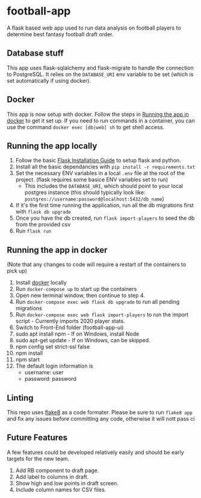 # football-app
A flask based web app used to run data analysis on football players to determine best fantasy football draft order.

## Database stuff
This app uses flask-sqlalchemy and flask-migrate to handle the connection to PostgreSQL. It relies on the `DATABASE_URI` env variable to be set (which is set automatically if using docker).

## Docker
This app is now setup with docker. Follow the steps in [Running the app in docker](#Running-the-app-in-docker) to get it set up. If you need to run commands in a container, you can use the command `docker exec [db|web] sh` to get shell access.


## Running the app locally
1. Follow the basic [Flask Installation Guide](https://flask.palletsprojects.com/en/1.1.x/installation/) to setup flask and python.
2. Install all the basic dependancies with `pip install -r requirements.txt`
2. Set the necessary ENV variables in a local `.env` file at the root of the project. (flask requires some basice ENV variables set to run)
    - This includes the `DATABASE_URI`, which should point to your local postgres instance (this should typically look like: `postgres://username:password@localhost:5432/db_name`)
3. If it's the first time running the application, run all the db migrations first with `flask db upgrade`
4. Once you have the db created, run `flask import-players` to seed the db from the provided csv
5. Run `flask run`

## Running the app in docker
(Note that any changes to code will require a restart of the containers to pick up)
1. Install [docker](https://www.docker.com/products/docker-desktop) locally
2. Run `docker-compose up` to start up the containers
3. Open new terminal window, then continue to step 4.
4. Run `docker-compose exec web flask db upgrade` to run all pending migrations
5. Run `docker-compose exec web flask import-players` to run the import script - Currently imports 2020 player stats.
6. Switch to Front-End folder (football-app-ui)
7. sudo apt install npm - If on Windows, install Node
8. sudo apt-get update - If on Windows, can be skipped.
9. npm config set strict-ssl false
10. npm install
11. npm start
12. The default login information is
    - username: user
    - password: password


## Linting
This repo uses [flake8](https://pypi.org/project/flake8/2.2.4/) as a code formater. Please be sure to run `flake8 app` and fix any issues before committing any code, otherwise it will nott pass ci

## Future Features
A few features could be developed relatively easily and should be early targets for the new team.
1. Add RB component to draft page.
2. Add label to columns in draft.
3. Show high and low points in draft screen.
4. Include column names for CSV files.
